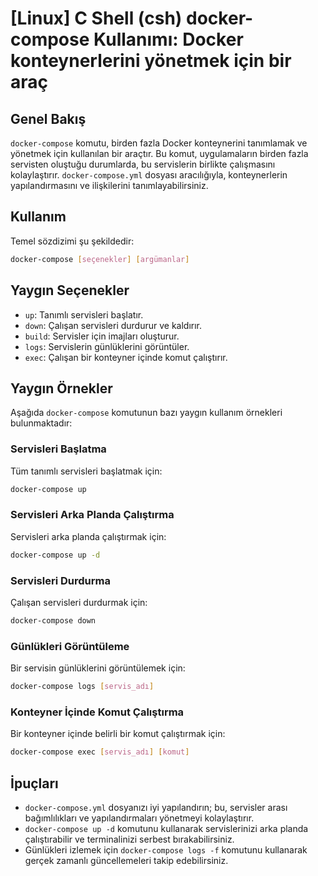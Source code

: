 # [Linux] C Shell (csh) docker-compose Kullanımı: Docker konteynerlerini yönetmek için bir araç

## Genel Bakış
`docker-compose` komutu, birden fazla Docker konteynerini tanımlamak ve yönetmek için kullanılan bir araçtır. Bu komut, uygulamaların birden fazla servisten oluştuğu durumlarda, bu servislerin birlikte çalışmasını kolaylaştırır. `docker-compose.yml` dosyası aracılığıyla, konteynerlerin yapılandırmasını ve ilişkilerini tanımlayabilirsiniz.

## Kullanım
Temel sözdizimi şu şekildedir:

```bash
docker-compose [seçenekler] [argümanlar]
```

## Yaygın Seçenekler
- `up`: Tanımlı servisleri başlatır.
- `down`: Çalışan servisleri durdurur ve kaldırır.
- `build`: Servisler için imajları oluşturur.
- `logs`: Servislerin günlüklerini görüntüler.
- `exec`: Çalışan bir konteyner içinde komut çalıştırır.

## Yaygın Örnekler
Aşağıda `docker-compose` komutunun bazı yaygın kullanım örnekleri bulunmaktadır:

### Servisleri Başlatma
Tüm tanımlı servisleri başlatmak için:

```bash
docker-compose up
```

### Servisleri Arka Planda Çalıştırma
Servisleri arka planda çalıştırmak için:

```bash
docker-compose up -d
```

### Servisleri Durdurma
Çalışan servisleri durdurmak için:

```bash
docker-compose down
```

### Günlükleri Görüntüleme
Bir servisin günlüklerini görüntülemek için:

```bash
docker-compose logs [servis_adı]
```

### Konteyner İçinde Komut Çalıştırma
Bir konteyner içinde belirli bir komut çalıştırmak için:

```bash
docker-compose exec [servis_adı] [komut]
```

## İpuçları
- `docker-compose.yml` dosyanızı iyi yapılandırın; bu, servisler arası bağımlılıkları ve yapılandırmaları yönetmeyi kolaylaştırır.
- `docker-compose up -d` komutunu kullanarak servislerinizi arka planda çalıştırabilir ve terminalinizi serbest bırakabilirsiniz.
- Günlükleri izlemek için `docker-compose logs -f` komutunu kullanarak gerçek zamanlı güncellemeleri takip edebilirsiniz.